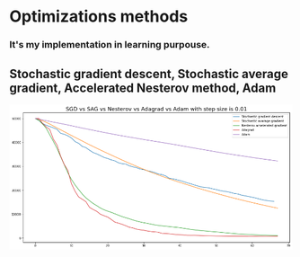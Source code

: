 # Optimizations methods
### It's my implementation in learning purpouse.
## Stochastic gradient descent, Stochastic average gradient, Accelerated Nesterov method, Adam

![Optimizations methods](https://github.com/korshunovdv/optimizations_methods/blob/main/optimizations.jpeg?raw=true)
